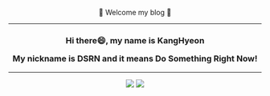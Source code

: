 <div align="center">
 
 👋 Welcome my blog 👋

------------------------------------------------------------------------------


<h3>
Hi there😄, my name is KangHyeon
 
My nickname is DSRN and it means Do Something Right Now!
</h3>

------------------------------------------------------------------------------

![](http://github-profile-summary-cards.vercel.app/api/cards/repos-per-language?username=DSRN0000&theme=calm)  ![](http://github-profile-summary-cards.vercel.app/api/cards/stats?username=DSRN0000&theme=calm)

</div>





<!--
**DSRN0000/DSRN0000** is a ✨ _special_ ✨ repository because its `README.md` (this file) appears on your GitHub profile.

Here are some ideas to get you started:

- 🔭 I’m currently working on ...
- 🌱 I’m currently learning ...
- 👯 I’m looking to collaborate on ...
- 🤔 I’m looking for help with ...
- 💬 Ask me about ...
- 📫 How to reach me: ...
- 😄 Pronouns: ...
- ⚡ Fun fact: ...
-->
